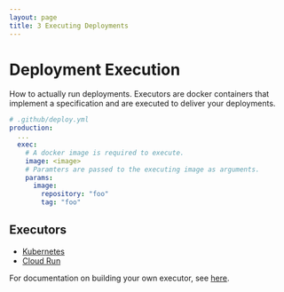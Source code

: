 ```yaml
---
layout: page
title: 3 Executing Deployments
---
```



# Deployment Execution

How to actually run deployments. Executors are docker containers that implement
a specification and are executed to deliver your deployments.

```yaml
# .github/deploy.yml
production:
  ...
  exec:
    # A docker image is required to execute.
    image: <image>
    # Paramters are passed to the executing image as arguments.
    params:
      image:
        repository: "foo"
        tag: "foo"
```

## Executors

- [Kubernetes](kubernetes.html)
- [Cloud Run](cloud-run.html)

For documentation on building your own executor, see [here](../executors).
